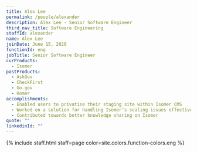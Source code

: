 ```yaml
---
title: Alex Lee
permalink: /people/alexander
description: Alex Lee - Senior Software Engineer
third_nav_title: Software Engineering
staffId: alexander
name: Alex Lee
joinDate: June 15, 2020
functionId: eng
jobTitle: Senior Software Engineer
curProducts:
  - Isomer
pastProducts:
  - AskGov
  - CheckFirst
  - Go.gov
  - Homer
accomplishments:
  - Enabled users to privatise their staging site within Isomer CMS
  - Worked on a solution for handling Isomer’s scaling issues effectively
  - Contributed towards better knowledge sharing on Isomer
quote: ""
linkedinId: ""
---
```


{% include staff.html staff=page color=site.colors.function-colors.eng %}
